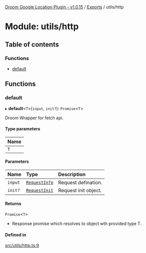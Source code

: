 [Droom Google Location Plugin - v1.0.15](../README.md) / [Exports](../modules.md) / utils/http

# Module: utils/http

## Table of contents

### Functions

- [default](utils_http.md#default)

## Functions

### default

▸ **default**<`T`\>(`input`, `init?`): `Promise`<`T`\>

Droom Wrapper for fetch api.

#### Type parameters

| Name |
| :------ |
| `T` |

#### Parameters

| Name | Type | Description |
| :------ | :------ | :------ |
| `input` | [`RequestInfo`](input._internal_.md#requestinfo) | Request defination. |
| `init?` | [`RequestInit`](../interfaces/input._internal_.RequestInit.md) | Request init object. |

#### Returns

`Promise`<`T`\>

- Response promise which resolves to object wth provided type T.

#### Defined in

[src/utils/http.ts:9](https://github.com/hitendrarao/location/blob/bb6fa88/src/utils/http.ts#L9)
